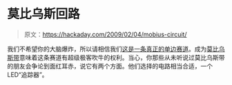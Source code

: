 # 莫比乌斯回路

> 原文：<https://hackaday.com/2009/02/04/mobius-circuit/>

我们不希望你的大脑爆炸，所以请相信我们[这是一条真正的单边赛道](http://www.evilmadscientist.com/article.php/mobiuscircuit)。成为[莫比乌斯带](http://en.wikipedia.org/wiki/M%C3%B6bius_strip)意味着这条赛道有超级极客吹牛的权利。当心，你那些从未听说过莫比乌斯带的朋友会争论到面红耳赤，说它有两个方面。他们选择的电路相当合适，一个 LED“追踪器”。